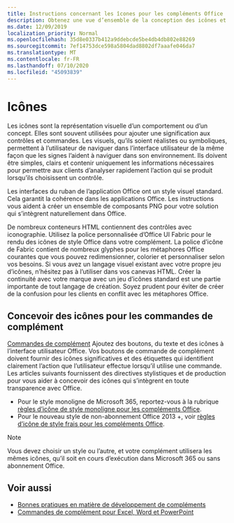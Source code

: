 ```yaml
---
title: Instructions concernant les îcones pour les compléments Office
description: Obtenez une vue d’ensemble de la conception des icônes et des styles de conception frais et monolignes pour les commandes de complément.
ms.date: 12/09/2019
localization_priority: Normal
ms.openlocfilehash: 35d8e0337b412a9ddebcde5be4db4db802e88269
ms.sourcegitcommit: 7ef14753dce598a5804dad8802df7aaafe046da7
ms.translationtype: MT
ms.contentlocale: fr-FR
ms.lasthandoff: 07/10/2020
ms.locfileid: "45093839"
---
```

# <a name="icons"></a>Icônes

Les icônes sont la représentation visuelle d’un comportement ou d’un concept. Elles sont souvent utilisées pour ajouter une signification aux contrôles et commandes. Les visuels, qu’ils soient réalistes ou symboliques, permettent à l’utilisateur de naviguer dans l’interface utilisateur de la même façon que les signes l’aident à naviguer dans son environnement. Ils doivent être simples, clairs et contenir uniquement les informations nécessaires pour permettre aux clients d’analyser rapidement l’action qui se produit lorsqu’ils choisissent un contrôle.

Les interfaces du ruban de l’application Office ont un style visuel standard. Cela garantit la cohérence dans les applications Office. Les instructions vous aident à créer un ensemble de composants PNG pour votre solution qui s’intègrent naturellement dans Office.

De nombreux conteneurs HTML contiennent des contrôles avec iconographie. Utilisez la police personnalisée d’Office UI Fabric pour le rendu des icônes de style Office dans votre complément. La police d’icône de Fabric contient de nombreux glyphes pour les métaphores Office courantes que vous pouvez redimensionner, colorier et personnaliser selon vos besoins. Si vous avez un langage visuel existant avec votre propre jeu d’icônes, n’hésitez pas à l’utiliser dans vos canevas HTML. Créer la continuité avec votre marque avec un jeu d’icônes standard est une partie importante de tout langage de création. Soyez prudent pour éviter de créer de la confusion pour les clients en conflit avec les métaphores Office.

## <a name="design-icons-for-add-in-commands"></a>Concevoir des icônes pour les commandes de complément

[Commandes de complément](add-in-commands.md) Ajoutez des boutons, du texte et des icônes à l’interface utilisateur Office. Vos boutons de commande de complément doivent fournir des icônes significatives et des étiquettes qui identifient clairement l’action que l’utilisateur effectue lorsqu’il utilise une commande. Les articles suivants fournissent des directives stylistiques et de production pour vous aider à concevoir des icônes qui s’intègrent en toute transparence avec Office.

- Pour le style monoligne de Microsoft 365, reportez-vous à la rubrique [règles d’icône de style monoligne pour les compléments Office](add-in-icons-monoline.md).
- Pour le nouveau style de non-abonnement Office 2013 +, voir [règles d’icône de style frais pour les compléments Office](add-in-icons-fresh.md).

> [!NOTE]
> Vous devez choisir un style ou l’autre, et votre complément utilisera les mêmes icônes, qu’il soit en cours d’exécution dans Microsoft 365 ou sans abonnement Office.

## <a name="see-also"></a>Voir aussi

- [Bonnes pratiques en matière de développement de compléments](../concepts/add-in-development-best-practices.md)
- [Commandes de complément pour Excel, Word et PowerPoint](../design/add-in-commands.md)
